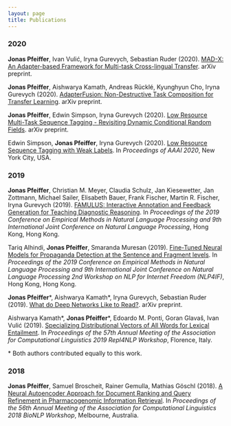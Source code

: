 ```yaml
---
layout: page
title: Publications
---
```


### 2020

**Jonas Pfeiffer**, Ivan Vulić, Iryna Gurevych, Sebastian Ruder (2020). [MAD-X: An Adapter-based Framework for Multi-task Cross-lingual Transfer](https://arxiv.org/abs/2005.00052). arXiv preprint.

**Jonas Pfeiffer**, Aishwarya Kamath, Andreas Rücklé, Kyunghyun Cho, Iryna Gurevych (2020). [AdapterFusion: Non-Destructive Task Composition for Transfer Learning](https://arxiv.org/abs/2005.00247). arXiv preprint.

**Jonas Pfeiffer**, Edwin Simpson, Iryna Gurevych (2020). [Low Resource Multi-Task Sequence Tagging - Revisiting Dynamic Conditional Random Fields](https://arxiv.org/abs/2005.00250). arXiv preprint. 
 
Edwin Simpson, **Jonas Pfeiffer**, Iryna Gurevych (2020). [Low Resource Sequence Tagging with Weak Labels](https://scholar.google.com/scholar?oi=bibs&cluster=5639407146562308635&btnI=1&hl=en).  In *Proceedings of AAAI 2020*, New York City, USA. 

### 2019

**Jonas Pfeiffer**, Christian M. Meyer, Claudia Schulz, Jan Kiesewetter, Jan Zottmann, Michael Sailer, Elisabeth Bauer, Frank Fischer, Martin R. Fischer, Iryna Gurevych (2019). [FAMULUS: Interactive Annotation and Feedback Generation for Teaching Diagnostic Reasoning](https://arxiv.org/pdf/1908.11254).  In *Proceedings of the 2019 Conference on Empirical Methods in Natural Language Processing and 9th International Joint Conference on Natural Language Processing*, Hong Kong, Hong Kong. 

Tariq Alhindi, **Jonas Pfeiffer**, Smaranda Muresan (2019). [Fine-Tuned Neural Models for Propaganda Detection at the Sentence and Fragment levels](https://arxiv.org/pdf/1910.09702).  In *Proceedings of the 2019 Conference on Empirical Methods in Natural Language Processing and 9th International Joint Conference on Natural Language Processing 2nd Workshop on NLP for Internet Freedom (NLP4IF)*, Hong Kong, Hong Kong. 

**Jonas Pfeiffer**\*, Aishwarya Kamath\*, Iryna Gurevych, Sebastian Ruder (2019). [What do Deep Networks Like to Read?](https://sites.google.com/view/repl4nlp2019/accepted-papers). arXiv preprint. 


Aishwarya Kamath\*, **Jonas Pfeiffer**\*, Edoardo M. Ponti, Goran Glavaš, Ivan Vulić (2019). [Specializing Distributional Vectors of All Words for Lexical Entailment](https://sites.google.com/view/repl4nlp2019/accepted-papers). In *Proceedings of the 57th Annual Meeting of the Association for Computational Linguistics 2019 Repl4NLP Workshop*, Florence, Italy. 

\* Both authors contributed equally to this work.


### 2018

**Jonas Pfeiffer**, Samuel Broscheit, Rainer Gemulla, Mathias Göschl (2018). [A Neural Autoencoder Approach for Document Ranking and Query Refinement in Pharmacogenomic Information Retrieval](https://www.aclweb.org/anthology/W18-2310). In *Proceedings of the 56th Annual Meeting of the Association for Computational Linguistics 2018 BioNLP Workshop*, Melbourne, Australia. 
